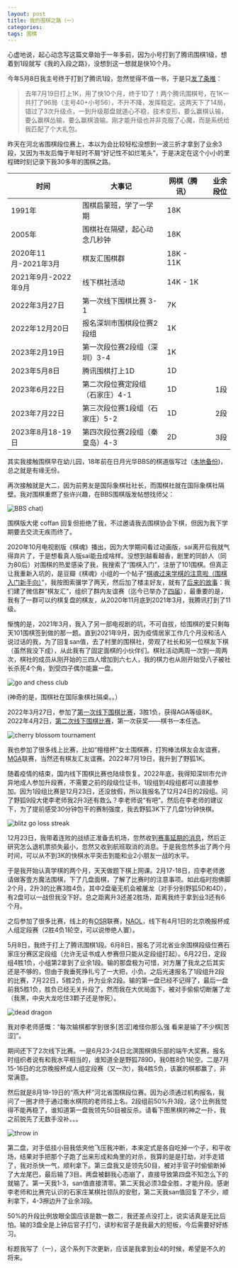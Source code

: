 ```yaml
---
layout: post
title: 我的围棋之路（一）
categories:
tags: 围棋
---
```


心虚地说，起心动念写这篇文章始于一年多前，因为小号打到了腾讯围棋1级，想着到1段就写《我的入段之路》，没想到这一想就是快10个月。

今年5月8日我主号终于打到了腾讯1段，忽然觉得不值一书，于是只[发了条推](https://twitter.com/azaleasays/status/1655380621039120385)：

> 去年7月19日打上1K，用了快10个月，终于1D了！两个腾讯围棋号，在1K一共打了96局（主号40+小号56），不升不降，发挥稳定。这两天下了14局，错过了3次升级点，一到升级那盘就道心不稳，技术变形，要么赢棋认输，要么赢棋怂输，要么赢棋浪输。刚才能升级也并非克服了心魔，而是系统给我匹配了个大礼包。

昨天在河北省围棋段位赛上，本以为会比较轻松没想到一波三折才拿到了业余3段，又因为书友后悔于年轻时不屑“好记性不如烂笔头”，于是决定在这个小小的里程碑时刻记录下我30多年的围棋之路。

|  时间               | 大事记                          | 网棋（腾讯）| 业余段位 |
| ------------------- | ------------------------------- | --------------- | -------: |
| 1991年              | 围棋启蒙班，学了一学期          | 18K             |          |
| 2005年              | 围棋社在隔壁，起心动念几秒钟    | 18K             |          |
| 2020年11月-2021年3月| 棋友汇围棋群                    | 18K - 11K       |          |
| 2021年9月-2022年9月 | 线下棋社活动                    | 14K - 1K        |          |
| 2022年3月27日       | 第一次线下围棋比赛 3-1          | 7K              |          |
| 2022年12月20日      | 报名深圳市围棋段位赛2段组       | 1K              |          |
| 2023年2月19日       | 第一次段位赛2段组（深圳）3-4    | 1K              |          |
| 2023年5月8日        | 腾讯围棋打上1D                  | 1D              |          |
| 2023年6月22日       | 第二次段位赛定段组（石家庄）4-1 | 1D              | 1段      |
| 2023年7月22日       | 第三次段位赛1段组（石家庄）5-2  | 1D              | 2段      |
| 2023年8月18-19日    | 第四次段位赛2段组（秦皇岛）4-3  | 2D              | 3段      |

其实我接触围棋早在幼儿园，18年前在日月光华BBS的棋道版写过（[本地备份](http://localhost:4000/2005/06/01/chess-and-me/))，总之就是有缘无份。

再次接触就是大二，因为前男友是国际象棋社社长，而围棋社就在国际象棋社隔壁。我对围棋重燃了些许兴趣，在BBS围棋版发帖想找师父：

![BBS chat](/images/2023/08/bbs_chat.jpg))

围棋版大佬 coffan 回复但拒绝了我，不过邀请我去围棋协会下棋，但因为我下学期要去交流无疾而终了。

2020年10月电视剧版《棋魂》播出，因为大学期间看过动画版，sai离开后我就气得弃片了，于是想看真人版sai能丑成啥样。没想到越看越香，剧里的同龄人（同为80后）对围棋的热爱感染了我，我搜索了“围棋入门”，注册了101围棋。但真正让我重新入坑的，是豆瓣《棋魂》小组的一个帖子“[棋魂过来学棋的注意啦（围棋入门新手向）](https://www.douban.com/group/topic/202768525/)”，我按图索骥学了两天，然后加了楼主好友，就有了[后来的故事](https://www.douban.com/group/topic/204365348/)：我们建了微信群“棋友汇”，组织了群内友谊赛（迄今已举办了[四届](/images/2023/08/wechat_group_tournament.png)），最重要的是，我有了一群可以约棋复盘的棋友，从2020年11月底到2021年3月，我腾讯打到了11级。

惭愧的是，2021年3月，我入了另一部电视剧的坑，不可自拔，给围棋的爱只剩每天101围棋签到做的那一题。直到2021年9月，因为疫情居家工作几个月没和活人说过话的我，为了回复san值，去了村里的围棋社，旁观了社长和另一位棋友下棋（虽然我没下成），从此我有了固定面棋的小伙伴们。棋社活动两周一次到一周两次，棋社的成员从刚开始的三四人增加到六七人，我的棋力也从刚开始受八子被社长杀死4个角，到受四子偶尔能赢一盘。

![go and chess club](/images/2023/08/go_and_chess_club.jpg)

(神奇的是，围棋社在国际象棋社隔桌。。）

2022年3月27日，参加了[第一次线下围棋比赛](https://twitter.com/azaleasays/status/1507930010094608389)，3胜1负，获得AGA等级8K。2022年4月2日，[第二次线下围棋比赛](https://twitter.com/azaleasays/status/1512291250543673345)，第一次获奖——棋书一本任选。

![cherry blossom tournament](/images/2023/08/cherry_blossom_tournament.jpg)

我也参加了很多线上比赛，比如“檀檀杯”女士围棋赛，打狗棒法棋友会友谊赛，[MGA](http://massgo.org/)联赛，当然还有棋友汇友谊赛。2022年7月19日，我升到了野狐1K。

随着疫情的结束，国内线下围棋比赛也陆续恢复。2022年底，我得知深圳市允许异地成人参加升段赛，不需要之前的段级位证书，1段组到4段组都可以直接参加。因为1段组比赛是12月23日，还没放假，所以我报名了12月24日的2段组。问了野狐9段大佬李老师我2升3还有救么？李老师说“有吧”。然后在李老师的建议下，为了提前感受30分钟包干的赛制强度，我去野狐3K下了几盘1分钟快棋。

![blitz go loss streak](/images/2023/08/blitz_go.jpg)

12月23日，我带着连败的战绩正准备去机场，忽然收到[赛事延期的消息](https://mp.weixin.qq.com/s/S5wx_uTYywFgZn861c6xTQ)，然后正研究怎么退机票损失最小，忽然又收到航班取消的消息。于是我忽然多出了两个月时间，可以从不到3K的快棋水平突击到能和业2小朋友一战的水平。

于是我开始认真学棋的两个月，天天做题下棋上网课。2月17-18日，应李老师邀请做客壹方魔法围棋，下了几盘面棋，了解了比赛时的注意事项。如此临时抱佛脚2个月，2升3的比赛3胜4负，其中2盘毫无机会被屠龙（对手分别野狐5D和4D），有2盘可以一战但我没下好。总之距离升3还差2胜场，距离我终于拿到业3还有6个月。

之后参加了很多比赛，线上的有[OSR](https://openstudyroom.org/)联赛，[NAOL](https://leago.gg/e/naol-2023)，线下有4月1日的北京晚报杯成人组定段赛（2胜4负1轮空，可以说惨绝人寰）。

5月8日，我终于打上了腾讯围棋1段。6月8日，报名了河北省业余围棋段级位赛石家庄分赛区定段组（允许无证书成人参赛但只能从定段组打起）。6月22日，定段组4胜1负，小组第2拿到了业余1段。输的那盘极为可惜，对方屠了我龙之后其实还是不够的，但由于我垂死挣扎亏了一大把，小负。之后光速报名了1段组升2段的比赛，7月22日，5胜2负，升为业余2段。输的第一盘已经不记得了，最后一盘前我5胜1负，胜负已经无关升段了，然而我在大优局面下，被对手偷偷切断屠了龙（我黑，中央大龙吃住3颗子还是惨死）。

![dead dragon](/images/2023/08/dead_dragon.jpg)

我对李老师感慨：“每次输棋都学到很多[苦涩]难怪你那么强 看来是输了不少棋[苦涩]”。

期间还下了2次线下比赛。一是6月23-24日北溟围棋俱乐部的端午大奖赛，报名时组织者说有和我水平相当的，谁知道全是野狐789D，我0胜8负1轮空。二是7月15-16日的北京晚报杯成人组定段赛（又一次），我4胜5负，该赢的棋都赢了，非常满意。

然后就是8月18-19日的“燕大杯”河北省围棋段位赛。因为必须通过机构报名，我问了一圈才终于通过衡水棋院的老师挂上名。2段组前50%升3段，这个比例我觉得不能再稳了，谁知道第一盘我领先50目被反杀。请看下图黑棋的神之一扑，我之前脱先了无数手没补。。。

![throw in](/images/2023/08/throw_in.jpg)

第二盘，对手低挂小目我低夹他飞压我冲断，本来定式是各自吃掉一个子，和平收场，结果对手把那个子跑了出来形成和角里的对杀，我算的是是打劫，对手走错了，我对杀快一气，顺利拿下。第三盘我又是领先50目，被对手官子时偷偷断掉了大龙尾巴，最后输了3目。两盘被翻我心态崩了，直接导致第四盘不知怎么下的就输了。第一天我1-3，san值直接清零。第二天我必须3盘全胜，才能升段。感谢李老师和比赛完认识的石家庄某棋社领队的安慰，第二天我san值回复了不少，顺利拿下，4-3擦边升了业余3段。

50%的升段比例放眼全国应该是数一数二，我还差点没打上，说实话真是无比后怕。输的3盘全是上钟后官子打勺，读秒和官子是我最大的短板，今后需要好好练习。

标题我写了（一），这个系列下次更新，应该是我拿到业4的时候，希望是不久的将来。
